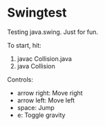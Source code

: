 Swingtest
=========

Testing java.swing. Just for fun.

To start, hit:
1. javac Collision.java
2. java Collision

Controls:
* arrow right: Move right
* arrow left: Move left
* space: Jump
* e: Toggle gravity